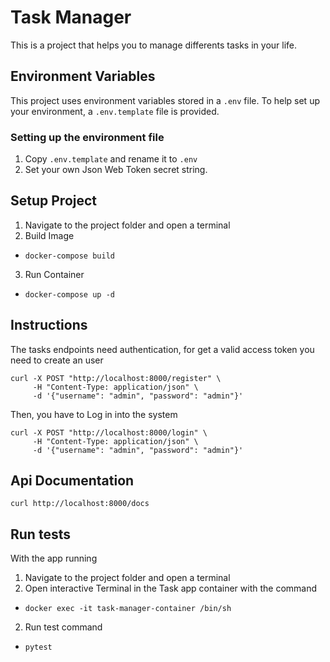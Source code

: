 # Task Manager
This is a project that helps you to manage differents tasks in your life.

## Environment Variables

This project uses environment variables stored in a `.env` file. To help set up your environment, a `.env.template` file is provided.

### Setting up the environment file

1. Copy `.env.template` and rename it to `.env`
2. Set your own Json Web Token secret string.

## Setup Project

1. Navigate to the project folder and open a terminal
2. Build Image

 * `docker-compose build`

3. Run Container

 * `docker-compose up -d`

## Instructions
The tasks endpoints need authentication, for get a valid access token you need to create an user

```
curl -X POST "http://localhost:8000/register" \
     -H "Content-Type: application/json" \
     -d '{"username": "admin", "password": "admin"}'
```
Then, you have to Log in into the system

```
curl -X POST "http://localhost:8000/login" \
     -H "Content-Type: application/json" \
     -d '{"username": "admin", "password": "admin"}'
```

## Api Documentation

`curl http://localhost:8000/docs`

## Run tests
With the app running

1. Navigate to the project folder and open a terminal
2. Open interactive Terminal in the Task app container with the command

 * `docker exec -it task-manager-container /bin/sh`

2. Run test command

 * `pytest`